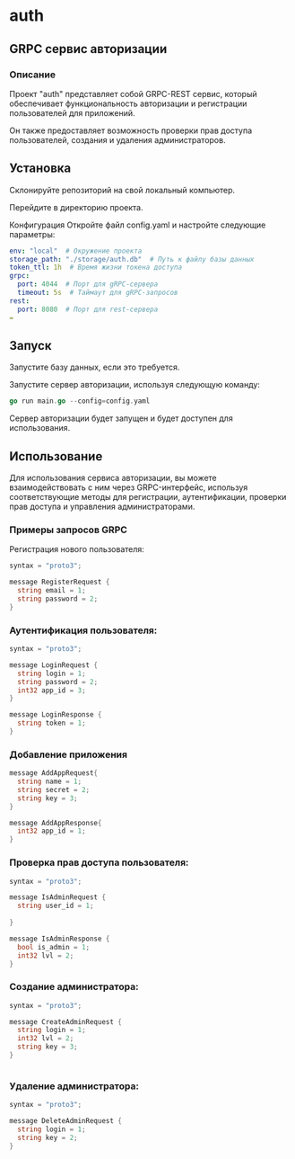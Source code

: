 # auth

## GRPC сервис авторизации
### Описание
Проект "auth" представляет собой GRPC-REST сервис, который обеспечивает функциональность авторизации и регистрации пользователей для приложений.

Он также предоставляет возможность проверки прав доступа пользователей, создания и удаления администраторов.

## Установка
Склонируйте репозиторий на свой локальный компьютер.

Перейдите в директорию проекта.

Конфигурация
Откройте файл config.yaml и настройте следующие параметры:

``` yaml
env: "local"  # Окружение проекта
storage_path: "./storage/auth.db"  # Путь к файлу базы данных
token_ttl: 1h  # Время жизни токена доступа
grpc:
  port: 4044  # Порт для gRPC-сервера
  timeout: 5s  # Таймаут для gRPC-запросов
rest:
  port: 8080  # Порт для rest-сервера
=

```
## Запуск
Запустите базу данных, если это требуется.

Запустите сервер авторизации, используя следующую команду:
```go
go run main.go --config=config.yaml
```
Сервер авторизации будет запущен и будет доступен для использования.
## Использование
Для использования сервиса авторизации, вы можете взаимодействовать с ним через GRPC-интерфейс, используя соответствующие методы для регистрации, аутентификации, проверки прав доступа и управления администраторами.

### Примеры запросов GRPC
Регистрация нового пользователя:
```go
syntax = "proto3";

message RegisterRequest {
  string email = 1;
  string password = 2;
}


```
### Аутентификация пользователя:

```go
syntax = "proto3";

message LoginRequest {
  string login = 1;  
  string password = 2;
  int32 app_id = 3; 
}

message LoginResponse {
  string token = 1;
}

```

### Добавление приложения
```go
message AddAppRequest{
  string name = 1;
  string secret = 2;
  string key = 3;
}

message AddAppResponse{
  int32 app_id = 1;
}

```
### Проверка прав доступа пользователя:
```go
syntax = "proto3";

message IsAdminRequest {
  string user_id = 1;
  
}

message IsAdminResponse {
  bool is_admin = 1;
  int32 lvl = 2;
}

```
### Создание администратора:

```go
syntax = "proto3";

message CreateAdminRequest {
  string login = 1;
  int32 lvl = 2;
  string key = 3;
}



```

### Удаление администратора:
```go
syntax = "proto3";

message DeleteAdminRequest {
  string login = 1;
  string key = 2;
}

```

